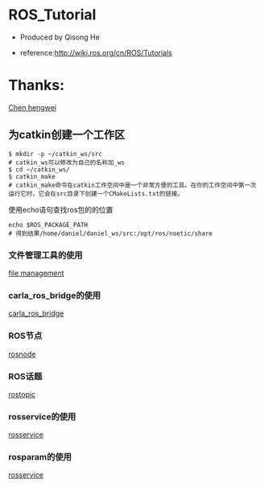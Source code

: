 # ROS_Tutorial
* Produced by Qisong He

* reference:http://wiki.ros.org/cn/ROS/Tutorials

# Thanks:
[Chen hengwei](https://gitee.com/chenhengwei)

## 为catkin创建一个工作区
```
$ mkdir -p ~/catkin_ws/src
# catkin_ws可以修改为自己的名称加_ws
$ cd ~/catkin_ws/
$ catkin_make
# catkin_make命令在catkin工作空间中是一个非常方便的工具。在你的工作空间中第一次运行它时，它会在src目录下创建一个CMakeLists.txt的链接。
```

使用echo语句查找ros包的的位置
```
echo $ROS_PACKAGE_PATH
# 得到结果/home/daniel/daniel_ws/src:/opt/ros/noetic/share
```

### 文件管理工具的使用
[file management](https://github.com/memory009/ROS_Tutorial/blob/main/Docs/file%20management%20tool.md)

### carla_ros_bridge的使用
[carla_ros_bridge](https://github.com/memory009/ROS_Tutorial/blob/main/Docs/carla_ros_bridge.md)

### ROS节点
[rosnode](https://github.com/memory009/ROS_Tutorial/blob/main/Docs/rosnode.md)

### ROS话题
[rostopic](https://github.com/memory009/ROS_Tutorial/blob/main/Docs/rostopic.md)

### rosservice的使用
[rosservice](https://github.com/memory009/ROS_Tutorial/blob/main/Docs/rosservice.md)

### rosparam的使用
[rosservice](https://github.com/memory009/ROS_Tutorial/blob/main/Docs/rosparam.md)
